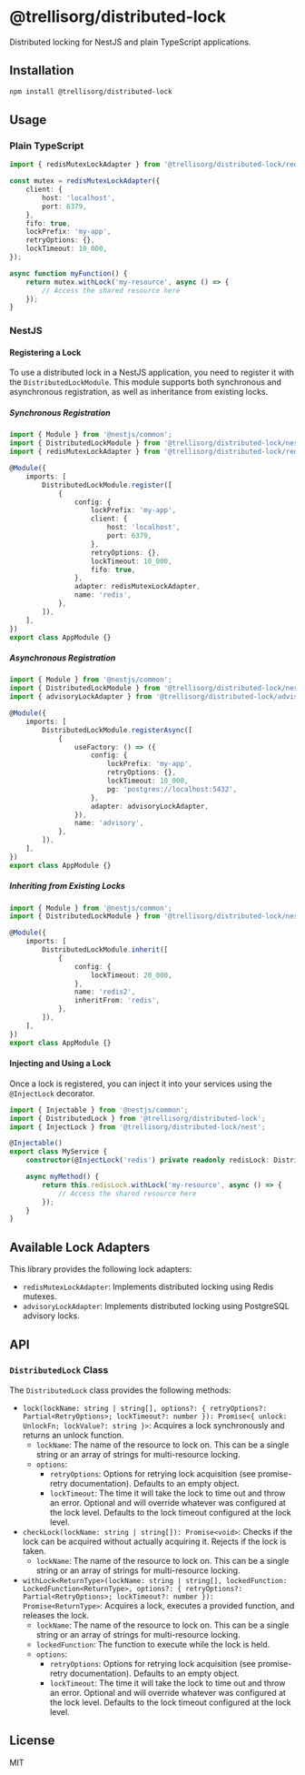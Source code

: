 # @trellisorg/distributed-lock

Distributed locking for NestJS and plain TypeScript applications.

## Installation

```bash
npm install @trellisorg/distributed-lock
```

## Usage

### Plain TypeScript

```typescript
import { redisMutexLockAdapter } from '@trellisorg/distributed-lock/redis-mutex';

const mutex = redisMutexLockAdapter({
    client: {
        host: 'localhost',
        port: 6379,
    },
    fifo: true,
    lockPrefix: 'my-app',
    retryOptions: {},
    lockTimeout: 10_000,
});

async function myFunction() {
    return mutex.withLock('my-resource', async () => {
        // Access the shared resource here
    });
}
```

### NestJS

#### Registering a Lock

To use a distributed lock in a NestJS application, you need to register it with the `DistributedLockModule`. This module supports both synchronous and asynchronous registration, as well as inheritance from existing locks.

##### Synchronous Registration

```typescript
import { Module } from '@nestjs/common';
import { DistributedLockModule } from '@trellisorg/distributed-lock/nest';
import { redisMutexLockAdapter } from '@trellisorg/distributed-lock/redis-mutex';

@Module({
    imports: [
        DistributedLockModule.register([
            {
                config: {
                    lockPrefix: 'my-app',
                    client: {
                        host: 'localhost',
                        port: 6379,
                    },
                    retryOptions: {},
                    lockTimeout: 10_000,
                    fifo: true,
                },
                adapter: redisMutexLockAdapter,
                name: 'redis',
            },
        ]),
    ],
})
export class AppModule {}
```

##### Asynchronous Registration

```typescript
import { Module } from '@nestjs/common';
import { DistributedLockModule } from '@trellisorg/distributed-lock/nest';
import { advisoryLockAdapter } from '@trellisorg/distributed-lock/advisory-lock';

@Module({
    imports: [
        DistributedLockModule.registerAsync([
            {
                useFactory: () => ({
                    config: {
                        lockPrefix: 'my-app',
                        retryOptions: {},
                        lockTimeout: 10_000,
                        pg: 'postgres://localhost:5432',
                    },
                    adapter: advisoryLockAdapter,
                }),
                name: 'advisory',
            },
        ]),
    ],
})
export class AppModule {}
```

##### Inheriting from Existing Locks

```typescript
import { Module } from '@nestjs/common';
import { DistributedLockModule } from '@trellisorg/distributed-lock/nest';

@Module({
    imports: [
        DistributedLockModule.inherit([
            {
                config: {
                    lockTimeout: 20_000,
                },
                name: 'redis2',
                inheritFrom: 'redis',
            },
        ]),
    ],
})
export class AppModule {}
```

#### Injecting and Using a Lock

Once a lock is registered, you can inject it into your services using the `@InjectLock` decorator.

```typescript
import { Injectable } from '@nestjs/common';
import { DistributedLock } from '@trellisorg/distributed-lock';
import { InjectLock } from '@trellisorg/distributed-lock/nest';

@Injectable()
export class MyService {
    constructor(@InjectLock('redis') private readonly redisLock: DistributedLock) {}

    async myMethod() {
        return this.redisLock.withLock('my-resource', async () => {
            // Access the shared resource here
        });
    }
}
```

## Available Lock Adapters

This library provides the following lock adapters:

-   `redisMutexLockAdapter`: Implements distributed locking using Redis mutexes.
-   `advisoryLockAdapter`: Implements distributed locking using PostgreSQL advisory locks.

## API

### `DistributedLock` Class

The `DistributedLock` class provides the following methods:

-   `lock(lockName: string | string[], options?: { retryOptions?: Partial<RetryOptions>; lockTimeout?: number }): Promise<{ unlock: UnlockFn; lockValue?: string }>`: Acquires a lock synchronously and returns an unlock function.
    -   `lockName`: The name of the resource to lock on. This can be a single string or an array of strings for multi-resource locking.
    -   `options`:
        -   `retryOptions`: Options for retrying lock acquisition (see promise-retry documentation). Defaults to an empty object.
        -   `lockTimeout`: The time it will take the lock to time out and throw an error. Optional and will override whatever was configured at the lock level. Defaults to the lock timeout configured at the lock level.
-   `checkLock(lockName: string | string[]): Promise<void>`: Checks if the lock can be acquired without actually acquiring it. Rejects if the lock is taken.
    -   `lockName`: The name of the resource to lock on. This can be a single string or an array of strings for multi-resource locking.
-   `withLock<ReturnType>(lockName: string | string[], lockedFunction: LockedFunction<ReturnType>, options?: { retryOptions?: Partial<RetryOptions>; lockTimeout?: number }): Promise<ReturnType>`: Acquires a lock, executes a provided function, and releases the lock.
    -   `lockName`: The name of the resource to lock on. This can be a single string or an array of strings for multi-resource locking.
    -   `lockedFunction`: The function to execute while the lock is held.
    -   `options`:
        -   `retryOptions`: Options for retrying lock acquisition (see promise-retry documentation). Defaults to an empty object.
        -   `lockTimeout`: The time it will take the lock to time out and throw an error. Optional and will override whatever was configured at the lock level. Defaults to the lock timeout configured at the lock level.

## License

MIT
